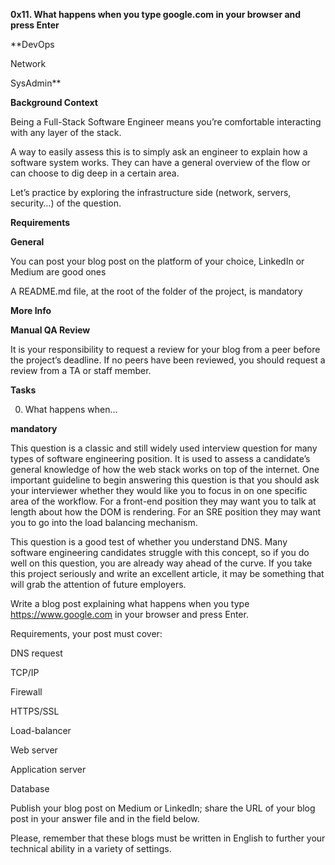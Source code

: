 **0x11. What happens when you type google.com in your browser and press Enter**

**DevOps

Network

SysAdmin**

**Background Context**

Being a Full-Stack Software Engineer means you’re comfortable interacting with any layer of the stack.

A way to easily assess this is to simply ask an engineer to explain how a software system works. They can have a general overview of the flow or can choose to dig deep in a certain area.

Let’s practice by exploring the infrastructure side (network, servers, security…) of the question.

**Requirements**

**General**

You can post your blog post on the platform of your choice, LinkedIn or Medium are good ones

A README.md file, at the root of the folder of the project, is mandatory

**More Info**

**Manual QA Review**

It is your responsibility to request a review for your blog from a peer before the project’s deadline. If no peers have been reviewed, you should request a review from a TA or staff member.

**Tasks**

0. What happens when...

**mandatory**

This question is a classic and still widely used interview question for many types of software engineering position. It is used to assess a candidate’s general knowledge of how the web stack works on top of the internet. One important guideline to begin answering this question is that you should ask your interviewer whether they would like you to focus in on one specific area of the workflow. For a front-end position they may want you to talk at length about how the DOM is rendering. For an SRE position they may want you to go into the load balancing mechanism.

This question is a good test of whether you understand DNS. Many software engineering candidates struggle with this concept, so if you do well on this question, you are already way ahead of the curve. If you take this project seriously and write an excellent article, it may be something that will grab the attention of future employers.

Write a blog post explaining what happens when you type https://www.google.com in your browser and press Enter.

Requirements, your post must cover:

DNS request

TCP/IP

Firewall

HTTPS/SSL

Load-balancer

Web server

Application server

Database

Publish your blog post on Medium or LinkedIn; share the URL of your blog post in your answer file and in the field below.

Please, remember that these blogs must be written in English to further your technical ability in a variety of settings.

